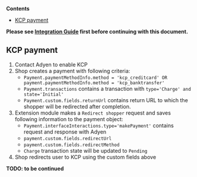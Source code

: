 <!-- START doctoc generated TOC please keep comment here to allow auto update -->
<!-- DON'T EDIT THIS SECTION, INSTEAD RE-RUN doctoc TO UPDATE -->
**Contents**

- [KCP payment](#kcp-payment)

<!-- END doctoc generated TOC please keep comment here to allow auto update -->

**Please see [Integration Guide](IntegrationGuide.md) first before continuing with this document.**

## KCP payment
1. Contact Adyen to enable KCP
1. Shop creates a payment with following criteria:
    * `Payment.paymentMethodInfo.method = 'kcp_creditcard' OR payment.paymentMethodInfo.method = 'kcp_banktransfer'`
    * `Payment.transactions` contains a transaction with `type='Charge' and state='Initial'`
    * `Payment.custom.fields.returnUrl` contains return URL to which the shopper will be redirected after completion.
1. Extension module makes a `Redirect shopper` request and saves following information to the payment object:
    * `Payment.interfaceInteractions.type='makePayment'` contains request and response with Adyen 
    * `payment.custom.fields.redirectUrl`
    * `payment.custom.fields.redirectMethod`
    * `Charge` transaction state will be updated to `Pending`
1. Shop redirects user to KCP using the custom fields above

**TODO: to be continued**
